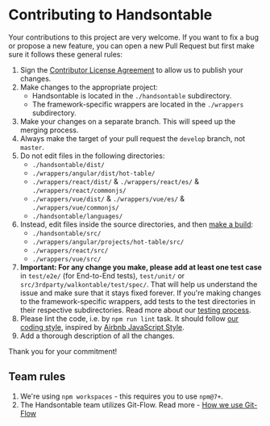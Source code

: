 # Contributing to Handsontable

Your contributions to this project are very welcome. If you want to fix a bug or propose a new feature, you can open a new Pull Request but first make sure it follows these general rules:

1. Sign the [Contributor License Agreement](https://goo.gl/forms/yuutGuN0RjsikVpM2) to allow us to publish your changes.
2. Make changes to the appropriate project:
    - Handsontable is located in the `./handsontable` subdirectory.
    - The framework-specific wrappers are located in the `./wrappers` subdirectory.
3. Make your changes on a separate branch. This will speed up the merging process.
4. Always make the target of your pull request the `develop` branch, not `master`.
5. Do not edit files in the following directories:
    - `./handsontable/dist/`
    - `./wrappers/angular/dist/hot-table/`
    - `./wrappers/react/dist/` & `./wrappers/react/es/` & `./wrappers/react/commonjs/`
    - `./wrappers/vue/dist/` & `./wrappers/vue/es/` & `./wrappers/vue/commonjs/`
    - `./handsontable/languages/`
6. Instead, edit files inside the source directories, and then [make a build](https://handsontable.com/docs/building/):
    - `./handsontable/src/`
    - `./wrappers/angular/projects/hot-table/src/`
    - `./wrappers/react/src/`
    - `./wrappers/vue/src/`
7. **Important: For any change you make, please add at least one test case** in `test/e2e/` (for End-to-End tests), `test/unit/` or `src/3rdparty/walkontable/test/spec/`. That will help us understand the issue and make sure that it stays fixed forever. If you're making changes to the framework-specific wrappers, add tests to the test directories in their respective subdirectories. Read more about our [testing process](http://docs.handsontable.com/tutorial-testing.html).
8. Please lint the code, i.e. by `npm run lint` task. It should follow [our coding style](https://github.com/handsontable/handsontable/blob/master/.eslintrc.js), inspired by [Airbnb JavaScript Style](https://github.com/airbnb/javascript).
9. Add a thorough description of all the changes.

Thank you for your commitment!

## Team rules

1. We're using `npm workspaces` - this requires you to use `npm@7+`.
2. The Handsontable team utilizes Git-Flow. Read more - [How we use Git-Flow](https://github.com/handsontable/handsontable/wiki/How-we-use-Git-Flow)
